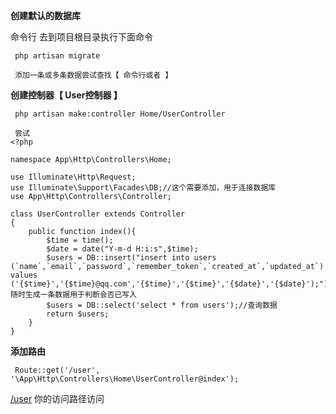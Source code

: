 **创建默认的数据库**

命令行 去到项目根目录执行下面命令

```
 php artisan migrate

 添加一条或多条数据尝试查找【 命令行或者 】
```

**创建控制器【 User控制器 】**

     php artisan make:controller Home/UserController

     尝试
    <?php

    namespace App\Http\Controllers\Home;

    use Illuminate\Http\Request;
    use Illuminate\Support\Facades\DB;//这个需要添加，用于连接数据库
    use App\Http\Controllers\Controller;

    class UserController extends Controller
    {
        public function index(){
            $time = time();
            $date = date("Y-m-d H:i:s",$time);
            $users = DB::insert("insert into users (`name`,`email`,`password`,`remember_token`,`created_at`,`updated_at`) values ('{$time}','{$time}@qq.com','{$time}','{$time}','{$date}','{$date}');");//随时生成一条数据用于判断会否已写入
            $users = DB::select('select * from users');//查询数据
            return $users;
        }
    }

**添加路由**

```
 Route::get('/user', '\App\Http\Controllers\Home\UserController@index');
```

[/user](http://domain/user)  你的访问路径访问

